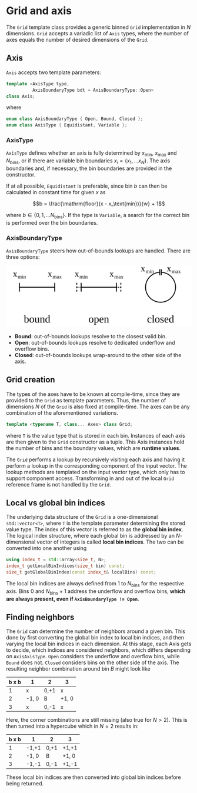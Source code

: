 # Grid and axis

The `Grid` template class provides a generic binned `Grid` implementation in $N$ dimensions. `Grid` accepts a variadic list of `Axis` types, where the number of axes equals the number of desired dimensions of the `Grid`.

## Axis
`Axis` accepts two template parameters:

```cpp
template <AxisType type,
          AxisBoundaryType bdt = AxisBoundaryType::Open>
class Axis;
```

where
```cpp
enum class AxisBoundaryType { Open, Bound, Closed };
enum class AxisType { Equidistant, Variable };
```

### AxisType

`AxisType` defines whether an axis is fully determined by $x_\text{min}$, $x_\text{max}$ and $N_\text{bins}$, or if there are variable bin boundaries $x_i = \{x_1, \ldots x_N\}$.
The axis boundaries and, if necessary, the bin boundaries are provided in the constructor.


If at all possible, `Equidistant` is preferable, since bin $b$ can then be calculated in constant time for given $x$ as

$$b = \frac{\mathrm{floor}(x - x_\text{min})}{w} + 1$$

where $b \in \{0, 1, \ldots N_\text{bins}\}$. If the type is `Variable`, a search for the correct bin is performed over the bin boundaries.

### AxisBoundaryType

`AxisBoundaryType` steers how out-of-bounds lookups are handled.
There are three options:

![The three different axis boundary types](figures/AxisBoundaryTypes.svg)

- **Bound**: out-of-bounds lookups resolve to the closest valid bin.
- **Open**: out-of-bounds lookups resolve to dedicated underflow and overflow bins.
- **Closed**: out-of-bounds lookups wrap-around to the other side of the axis.

## Grid creation

The types of the axes have to be known at compile-time, since they are provided to the `Grid` as template parameters.
Thus, the number of dimensions $N$ of the `Grid` is also fixed at compile-time.
The axes can be any combination of the aforementioned variations.

```cpp
template <typename T, class... Axes> class Grid;
```

where `T` is the value type that is stored in each bin. Instances of each axis are then given to the `Grid` constructor as a tuple. This Axis instances hold the number of bins and the boundary values, which are **runtime values**.

The `Grid` performs a lookup by recursively visiting each axis and having it perform a lookup in the corresponding component of the input vector. The lookup methods are templated on the input vector type, which only has to support component access. Transforming in and out of the local `Grid` reference frame is not handled by the `Grid`.

## Local vs global bin indices

The underlying data structure of the `Grid` is a one-dimensional `std::vector<T>`, where `T` is the template parameter determining the stored value type. The index of this vector is referred to as the **global bin index**.
The logical index structure, where each global bin is addressed by an $N$-dimensional vector of integers is called **local bin indices**. The two can be converted into one another using

```cpp
using index_t = std::array<size_t, N>;
index_t getLocalBinIndices(size_t bin) const;
size_t getGlobalBinIndex(const index_t& localBins) const;
```

The local bin indices are always defined from 1 to $N_\text{bins}$ for the respective axis. Bins 0 and $N_\text{bins} + 1$ address the underflow and overflow bins, **which are always present, even if `AxisBoundaryType != Open`**.

## Finding neighbors

The `Grid` can determine the number of neighbors around a given bin. This done by first converting the global bin index to local bin indices, and then varying the local bin indices in each dimension. At this stage, each Axis gets to decide, which indices are considered neighbors, which differs depending on `AxisAxisType`. `Open` considers the underflow and overflow bins, while `Bound` does not. `Closed` considers bins on the other side of the axis.
The resulting neighbor combination around bin *B* might look like

| b x b | 1     | 2    | 3     |
|-------|-------|------|-------|
| 1     | x     | 0,+1 | x     |
| 2     | -1, 0 | B    | +1, 0 |
| 3     | x     | 0,-1 | x     |

Here, the corner combinations are still missing (also true for $N>2$). This is then turned into a hypercube which in $N=2$ results in:

| b x b | 1     | 2    | 3     |
|-------|-------|------|-------|
| 1     | -1,+1 | 0,+1 | +1,+1 |
| 2     | -1, 0 | B    | +1, 0 |
| 3     | -1,-1 | 0,-1 | +1,-1 |

These local bin indices are then converted into global bin indices before being returned.
